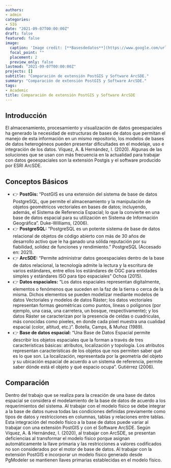 ```yaml
---
authors:
- admin
categories:
- SIG
date: "2021-09-07T00:00:00Z"
draft: false
featured: false
image:
  caption: 'Image credit: [**Basesdedatos**](https://www.google.com/url?sa=i&url=https%3A%2F%2Fblog.krowdy.com%2Ftodo-para-tener-base-de-candidatos-perfecta&psig=AOvVaw279cjVDPVQGIcQo_bOkPdM&ust=1631142109011000&source=images&cd=vfe&ved=0CAsQjRxqFwoTCMDN3v_77fICFQAAAAAdAAAAABAD)'
  focal_point: ""
  placement: 2
  preview_only: false
lastmod: "2021-09-07T00:00:00Z"
projects: []
subtitle: "Comparación de extensión PostGIS y Software ArcSDE."
summary: "Comparación de extensión PostGIS y Software ArcSDE."
tags:
- Academic
title: Comparación de extensión PostGIS y Software ArcSDE
---
```


## Introducción

El almacenamiento, procesamiento y visualización de datos geoespaciales ha generado la necesidad de estructuras de bases de datos que permitan el manejo de esta información en un mismo repositorio, los modelos de bases de datos heterogéneos pueden presentar dificultades en el modelaje, uso e integración de los datos. Víquez, A. & Hernández, I. (2020). 
Algunas de las soluciones que se usan con más frecuencia en la actualidad para trabajar con datos geoespaciales son la extensión Postgis y el software producido por ESRI ArcSDE. 



## Conceptos Básicos

- 👉 **PostGis:**
 	“PostGIS es una extensión del sistema de base de datos PostgreSQL, que permite el almacenamiento y la manipulación de objetos geométricos vectoriales en bases de datos; incluyendo, además, el Sistema de Referencia Espacial; lo que la convierte en una base de datos espacial para su utilización en Sistema de Información Geográfica”. Duke-Williams, (2006).
- 👉 **PostgreSQL:**
 “PostgreSQL es un potente sistema de base de datos relacional de objetos de código abierto con más de 30 años de desarrollo activo que le ha ganado una sólida reputación por su fiabilidad, solidez de funciones y rendimiento.”  PostgreSQL (Accesado en: 2021).
- 👉 **ArcSDE:**
“Permite administrar datos geoespaciales dentro de la base de datos relacional, la tecnología admite la lectura y la escritura de varios estándares, entre ellos los estándares de OGC para entidades simples y estándares ISO para tipo espaciales” Ochoa (2015).
- 👉 **Datos espaciales:**
“Los datos espaciales representan digitalmente, elementos o fenómenos que suceden en la faz de la tierra o cerca de la misma. Dichos elementos se pueden modelizar mediante modelos de datos Vectoriales y modelos de datos Ráster; los datos vectoriales representan formas geométricas como puntos, líneas o polígonos (por ejemplo, una casa, una carretera, un bosque, respectivamente); y los datos Ráster se caracterizan por la presencia de celdas o cuadrículas, más conocidas como píxeles, en donde cada píxel muestra una cualidad espacial (color, altitud, etc.)”. Botella, Camps, & Muñoz (1989).
- 👉 **Base de datos espacial:**
“Una Base de Datos Espacial permite describir los objetos espaciales que la forman a través de tres características básicas: atributos, localización y topología. Los atributos representan características de los objetos que nos permiten saber qué es lo que son. La localización, representada por la geometría del objeto y su ubicación espacial de acuerdo a un sistema de referencia, permite saber dónde está el objeto y qué espacio ocupa”. Gutiérrez (2006).


## Comparación

Dentro del trabajo que se realiza para la creación de una base de datos espacial se considera el modelamiento de la base de datos de acuerdo a los requerimientos del sistema.
Al trabajar con el modelo físico se debe integrar a la base de datos nueva todas las condiciones definidas previamente como tipos de datos y restricciones en columnas, tablas y relaciones entre tablas.
Esta integración del modelo físico a la base de datos puede variar al trabajar con una extensión PostGIS y con el Software ArcSDE.
Según Víquez, A. & Hernández, I. (2020), al trabajar con ArcSDE, se presentan deficiencias al transformar el modelo físico porque asignan automáticamente la llave primaria y las restricciones a valores codificados no son considerados por el motor de base de datos.
Al trabajar con la extensión PostGIS e incorporar un modelo físico generado desde PgModeler se mantienen llaves primarias establecidas en el modelo físico.



